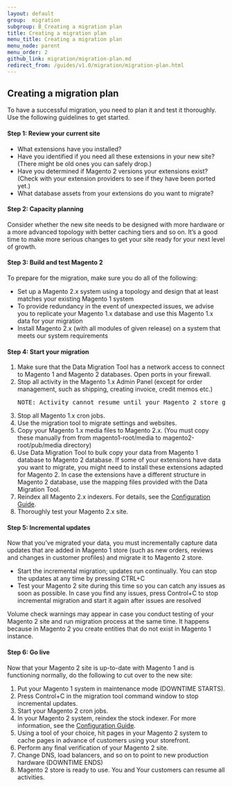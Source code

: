 ```yaml
---
layout: default
group:  migration
subgroup: B_Creating a migration plan
title: Creating a migration plan
menu_title: Creating a migration plan
menu_node: parent
menu_order: 2
github_link: migration/migration-plan.md
redirect_from: /guides/v1.0/migration/migration-plan.html
---
```


  
<h2>Creating a migration plan</h2>

To have a successful migration, you need to plan it and test it thoroughly. Use the following guidelines to get started.

<h4>Step 1: Review your current site</h4>

* What extensions have you installed?
* Have you identified if you need all these extensions in your new site?  (There might be old ones you can safely drop.)
* Have you determined if Magento 2 versions your extensions exist?  (Check with your extension providers to see if they have been ported yet.)
* What database assets from your extensions do you want to migrate?

<h4>Step 2: Capacity planning</h4>

Consider whether the new site needs to be designed with more hardware or a more advanced topology with better caching tiers and so on. It’s a good time to make more serious changes to get your site ready for your next level of growth.

<h4>Step 3: Build and test Magento 2</h4>

To prepare for the migration, make sure you do all of the following:

* Set up a Magento 2.x system using a topology and design that at least matches your existing Magento 1 system
* To provide redundancy in the event of unexpected issues, we advise you to replicate your Magento 1.x database and use this Magento 1.x data for your migration
* Install Magento 2.x (with all modules of given release) on a system that meets our system requirements

<h4>Step 4: Start your migration</h4>

<ol>
  <li>Make sure that the Data Migration Tool has a network access to connect to Magento 1 and Magento 2 databases. Open ports in your firewall.</li>
  <li>Stop all activity in the Magento 1.x Admin Panel (except for order management, such as shipping, creating invoice, credit memos etc.)</li>
<pre>NOTE: Activity cannot resume until your Magento 2 store goes live.</pre>
  <li>Stop all Magento 1.x cron jobs.</li> 
  <li>Use the migration tool to migrate settings and websites.</li>
  <li>Copy your Magento 1.x media files to Magento 2.x. (You must copy these manually from  from magento1-root/media to magento2-root/pub/media directory)</li> 
  <li>Use Data Migration Tool to bulk copy your data from Magento 1 database to Magento 2 database. If some of your extensions have data you want to migrate, you might need to install these extensions adapted for Magento 2. In case the extensions have a different structure in Magento 2 database, use the mapping files provided with the Data Migration Tool.</li>
  <li>Reindex all Magento 2.x indexers. For details, see the <a href="{{page.baseurl}}config-guide/cli/config-cli-subcommands-index.html">Configuration Guide</a>.</li>
  <li>Thoroughly test your Magento 2.x site.</li>
</ol>

<h4>Step 5:  Incremental updates</h4>

Now that you’ve migrated your data, you must incrementally capture data updates that are added in Magento 1 store (such as new orders, reviews and changes in customer profiles) and migrate it to Magento 2 store.

* Start the incremental migration; updates run continually. 
You can stop the updates at any time by pressing CTRL+C
* Test your Magento 2 site during this time so you can catch any issues as soon as possible.
In case you find any issues, press Control+C to stop incremental migration and start it again after issues are resolved

<div class="bs-callout bs-callout-info" id="info">
  <p>Volume check warnings may appear in case you conduct testing of your Magento 2 site and run migration process at the same time. It happens because in Magento 2 you create entities that do not exist in Magento 1 instance.</p>
</div>

<h4>Step 6: Go live</h4>

Now that your Magento 2 site is up-to-date with Magento 1 and is functioning normally, do the following to cut over to the new site:

1. Put your Magento 1 system in maintenance mode (DOWNTIME STARTS).
2. Press Control+C in the migration tool command window to stop incremental updates.
3. Start your Magento 2 cron jobs.
4. In your Magento 2 system, reindex the stock indexer. For more information, see the <a href="{{page.baseurl}}config-guide/cli/config-cli-subcommands-index.html">Configuration Guide</a>.
5. Using a tool of your choice, hit pages in your Magento 2 system to cache pages in advance of customers using your storefront.
6. Perform any final verification of your Magento 2 site.
7. Change DNS, load balancers, and so on to point to new production hardware (DOWNTIME ENDS) 
8. Magento 2 store is ready to use. You and Your customers can resume all activities.


